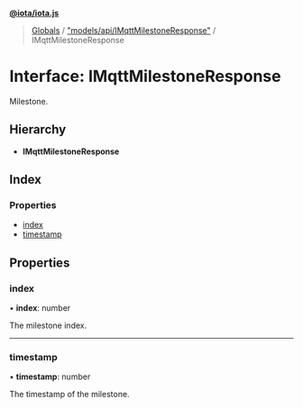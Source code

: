 **[@iota/iota.js](../README.md)**

> [Globals](../README.md) / ["models/api/IMqttMilestoneResponse"](../modules/_models_api_imqttmilestoneresponse_.md) / IMqttMilestoneResponse

# Interface: IMqttMilestoneResponse

Milestone.

## Hierarchy

* **IMqttMilestoneResponse**

## Index

### Properties

* [index](_models_api_imqttmilestoneresponse_.imqttmilestoneresponse.md#index)
* [timestamp](_models_api_imqttmilestoneresponse_.imqttmilestoneresponse.md#timestamp)

## Properties

### index

•  **index**: number

The milestone index.

___

### timestamp

•  **timestamp**: number

The timestamp of the milestone.
